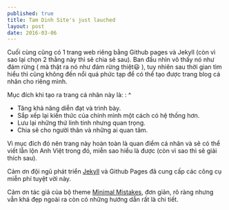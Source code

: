 ```yaml
---
published: true
title: Tam Dinh Site's just lauched
layout: post
date: 2016-03-06
---
```

Cuối cùng cũng có 1 trang web riêng bằng Github pages và Jekyll (còn vì sao lại chọn 2 thằng này thì sẽ chia sẽ sau). Ban đầu nhìn vô thấy nó như đám rừng ( mà thật ra nó như đám rừng thiệt😃 ), tuy nhiên sau thời gian tìm hiểu thì cũng không đến nổi quá phức tạp để có thể tạo được trang blog cá nhân cho riêng mình.

Mục đích khi tạo ra trang cá nhân này là:
: ^
* Tăng khả năng diễn đạt và trình bày.
* Sắp xếp lại kiến thức của chính mình một cách có hệ thống hơn.
* Lưu lại những thứ linh tinh nhưng quan trọng.
* Chia sẽ cho người thân và những ai quan tâm.

Vì mục đích đó nên trang này hoàn toàn là quan điểm cá nhân và sẽ có thể viết lẫn lộn Anh Việt trong đó, miễn sao hiểu là được (còn vì sao thì sẽ giải thích sau).

Cảm ơn đội ngũ phát triển [Jekyll](http://jekyllrb.com) và Github Pages đã cung cấp các công cụ miễn phí tuyệt vời này.

Cảm ơn tác giả của bộ theme [Minimal Mistakes](https://mademistakes.com/work/minimal-mistakes-jekyll-theme/), đơn giản, rõ ràng nhưng vẫn khá đẹp ngoài ra còn có những hướng dẫn rất là chi tiết.